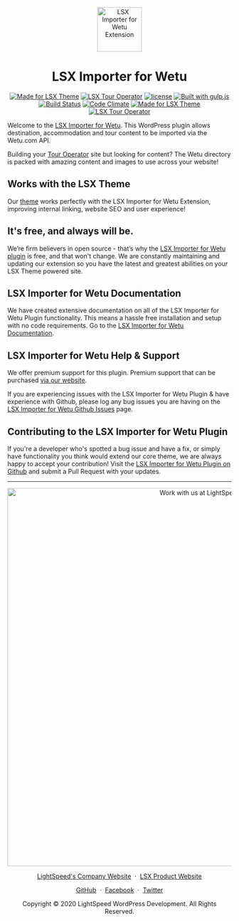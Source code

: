 <p align="center"><a target="_blank" href="https://www.lsdev.biz/lsx/extensions/wetu-importer/"><img width="100px;" src="https://lsdev.biz/lsx/wp-content/uploads/2019/03/wetu-importer-square.png" alt="LSX Importer for Wetu Extension"></a>
</p>
<h1 align="center">LSX Importer for Wetu</h1>



<p align="center">
  <a href="https://lsdev.biz/lsx/"><img src="https://www.lsdev.biz/lsx/wp-content/uploads/2019/06/Designed-for-LSX-Theme-blue.png" alt="Made for LSX Theme"></a>
	<a href="https://lsdev.biz/lsx/extensions/tour-operator/"><img src="https://www.lsdev.biz/lsx/wp-content/uploads/2019/06/Designed-for-Tour-Operator-plugin-1098ad.png" alt="LSX Tour Operator"></a>
  <a href="https://www.gnu.org/licenses/gpl-3.0.en.html"><img src="https://poser.pugx.org/woocommerce/woocommerce/license" alt="license"></a>
  <a href="http://gulpjs.com/"><img src="https://img.shields.io/badge/built%20with-gulp.js-green.svg" alt="Built with gulp.js"></a> 
  	<a href="https://travis-ci.org/github/lightspeeddevelopment/wetu-importer/"><img src="https://travis-ci.org/lightspeeddevelopment/wetu-importer.svg?branch=master" alt="Build Status"></a>
    <a href="https://codeclimate.com/github/lightspeeddevelopment/wetu-importer/"><img src="https://codeclimate.com/github/lightspeeddevelopment/wetu-importer/badges/gpa.svg" alt="Code Climate"></a>
	<a href="https://lsdev.biz/lsx/"><img src="https://www.lsdev.biz/lsx/wp-content/uploads/2019/06/Designed-for-LSX-Theme-blue.png" alt="Made for LSX Theme"></a>
	<a href="https://lsdev.biz/lsx/extensions/tour-operator/"><img src="https://www.lsdev.biz/lsx/wp-content/uploads/2019/06/Designed-for-Tour-Operator-plugin-1098ad.png" alt="LSX Tour Operator"></a>
</p>

Welcome to the [LSX Importer for Wetu](https://www.lsdev.biz/lsx/extensions/wetu-importer/). This WordPress plugin allows destination, accommodation and tour content to be imported via the Wetu.com API.

Building your [Tour Operator](https://www.lsdev.biz/lsx/extensions/tour-operator/) site but looking for content? The Wetu directory is packed with amazing content and images to use across your website!

## Works with the LSX Theme
Our  [theme](https://lsdev.biz/lsx/) works perfectly with the LSX Importer for Wetu Extension, improving internal linking, website SEO and user experience!

## It's free, and always will be.
We’re firm believers in open source - that’s why the [LSX Importer for Wetu plugin](https://www.lsdev.biz/lsx/extensions/wetu-importer/) is free, and that won't change. We are constantly maintaining and updating our extension so you have the latest and greatest abilities on your LSX Theme powered site.

## LSX Importer for Wetu Documentation

We have created extensive documentation on all of the LSX Importer for Wetu Plugin functionality. This means a hassle free installation and setup with no code requirements. Go to the [LSX Importer for Wetu Documentation](https://www.lsdev.biz/lsx/documentation/lsx-tour-operator/lsx-wetu-content-importer/).

## LSX Importer for Wetu Help & Support

We offer premium support for this plugin. Premium support that can be purchased [via our website](https://www.lsdev.biz/services/support/).

If you are experiencing issues with the LSX Importer for Wetu Plugin & have experience with Github, please log any bug issues you are having on the [LSX Importer for Wetu Github Issues](https://github.com/lightspeeddevelopment/wetu-importer/issues/) page.

## Contributing to the LSX Importer for Wetu Plugin

If you're a developer who's spotted a bug issue and have a fix, or simply have functionality you think would extend our core theme, we are always happy to accept your contribution! Visit the [LSX Importer for Wetu Plugin on Github](https://github.com/lightspeeddevelopment/wetu-importer/) and submit a Pull Request with your updates.



---
<p align="center">
  <a href="https://www.lsdev.biz/contact/"><img src="https://www.lsdev.biz/wp-content/uploads/2020/02/work-with-lightspeed.png" width="850" alt="Work with us at LightSpeed"></a>
</p>
<p align="center">
  <a href="https://www.lsdev.biz">LightSpeed's Company Website</a> &nbsp;&middot;&nbsp;
  <a href="https://www.lsdev.biz/lsx/">LSX Product Website</a>
</p>
<p align="center">
  <a href="https://github.com/lightspeeddevelopment">GitHub</a> &nbsp;&middot;&nbsp;
  <a href="https://facebook.com/lightspeedwordpressdevelopment">Facebook</a> &nbsp;&middot;&nbsp;
  <a href="https://twitter.com/lightspeedwp">Twitter</a>
</p>
<p align="center">
  Copyright © 2020 LightSpeed WordPress Development. All Rights Reserved.
</p>

